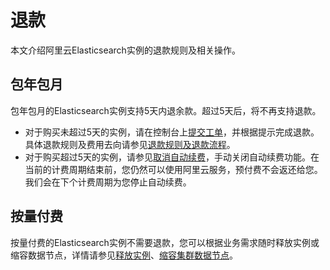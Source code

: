 # 退款

本文介绍阿里云Elasticsearch实例的退款规则及相关操作。

## 包年包月

包年包月的Elasticsearch实例支持5天内退余款。超过5天后，将不再支持退款。

-   对于购买未超过5天的实例，请在控制台上[提交工单](https://selfservice.console.aliyun.com/ticket/category/elasticsearch/today)，并根据提示完成退款。具体退款规则及费用去向请参见[退款规则及退款流程](https://help.aliyun.com/knowledge_detail/37096.html)。
-   对于购买超过5天的实例，请参见[取消自动续费](/cn.zh-CN/产品定价/续费.md)，手动关闭自动续费功能。在当前的计费周期结束前，您仍然可以使用阿里云服务，预付费不会返还给您。我们会在下个计费周期为您停止自动续费。

## 按量付费

按量付费的Elasticsearch实例不需要退款，您可以根据业务需求随时释放实例或缩容数据节点，详情请参见[释放实例](/cn.zh-CN/快速入门/步骤五：释放实例（可选）.md)、[缩容集群数据节点](/cn.zh-CN/ES实例/升降配实例/缩容集群数据节点.md)。


